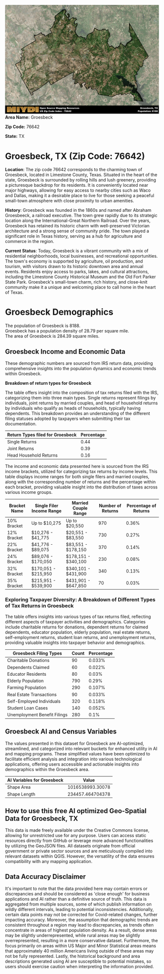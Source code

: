 ![Image Alt Text](../_images/76642.png)
**Area Name:** Groesbeck

**Zip Code:** 76642

**State:** TX


# Groesbeck, TX (Zip Code: 76642)

**Location**: The zip code 76642 corresponds to the charming town of Groesbeck, located in Limestone County, Texas. Situated in the heart of the state, Groesbeck is surrounded by rolling hills and lush greenery, providing a picturesque backdrop for its residents. It is conveniently located near major highways, allowing for easy access to nearby cities such as Waco and Dallas, making it a desirable place to live for those seeking a peaceful small-town atmosphere with close proximity to urban amenities.

**History**: Groesbeck was founded in the 1860s and named after Abraham Groesbeeck, a railroad executive. The town grew rapidly due to its strategic location along the International-Great Northern Railroad. Over the years, Groesbeck has retained its historic charm with well-preserved Victorian architecture and a strong sense of community pride. The town played a significant role in Texas history, serving as a hub for agriculture and commerce in the region.

**Current Status**: Today, Groesbeck is a vibrant community with a mix of residential neighborhoods, local businesses, and recreational opportunities. The town's economy is supported by agriculture, oil production, and tourism, with visitors drawn to its historic downtown area and annual events. Residents enjoy access to parks, lakes, and cultural attractions, including the Limestone County Historical Museum and the Old Fort Parker State Park. Groesbeck's small-town charm, rich history, and close-knit community make it a unique and welcoming place to call home in the heart of Texas.

# Groesbeck Demographics

The population of Groesbeck is 8188.  
Groesbeck has a population density of 28.79 per square mile.  
The area of Groesbeck is 284.39 square miles.  

## Groesbeck Income and Economic Data

These demographic numbers are sourced from IRS return data, providing comprehensive insights into the population dynamics and economic trends within Groesbeck.

**Breakdown of return types for Groesbeck**

The table offers insight into the composition of tax returns filed with the IRS, categorizing them into three main types. Single returns represent filings by individuals, joint returns by married couples, and head of household returns by individuals who qualify as heads of households, typically having dependents. This breakdown provides an understanding of the different filing statuses adopted by taxpayers when submitting their tax documentation.

| Return Types filed for Groesbeck                              | Percentage          |
|----------------------------------------------------------|---------------------|
| Single Returns                                            | 0.44 |
| Joint Returns                                             | 0.39 |
| Head Household Returns                                    | 0.16 |

The income and economic data presented here is sourced from the IRS income brackets, utilized for categorizing tax returns by income levels. This table displays income ranges for both single filers and married couples, along with the corresponding number of returns and the percentage within each bracket, providing valuable insight into the distribution of taxes across various income groups.

| Bracket Name       | Single Filer Income Range | Married Couple Range | Number of Returns | Percentage of Returns |
|--------------------|----------------------------|----------------------|-------------------|-----------------------|
| 10% Bracket        | Up to $10,275              | Up to $20,550        | 970 | 0.36% |
| 12% Bracket        | $10,276 - $41,775          | $20,551 - $83,550    | 730 | 0.27% |
| 22% Bracket        | $41,776 - $89,075          | $83,551 - $178,150   | 370 | 0.14% |
| 24% Bracket        | $89,076 - $170,050         | $178,151 - $340,100  | 230 | 0.08% |
| 32% Bracket        | $170,051 - $215,950        | $340,101 - $431,900  | 340 | 0.13% |
| 35% Bracket        | $215,951 - $539,900        | $431,901 - $647,850  | 70 | 0.03% |

### Exploring Taxpayer Diversity: A Breakdown of Different Types of Tax Returns in Groesbeck

The table offers insights into various types of tax returns filed, reflecting different aspects of taxpayer activities and demographics. Categories include charitable returns for donations, dependent returns for claimed dependents, educator population, elderly population, real estate returns, self-employment returns, student loan returns, and unemployment returns, providing valuable insights into taxpayer behavior and demographics.

| Groesbeck Filing Types                    | Count | Percentage |
|--------------------------------------|-------|------------|
| Charitable Donations                 | 90 | 0.033% |
| Dependents Claimed                   | 60 | 0.022% |
| Educator Residents                   | 80 | 0.03% |
| Elderly Population                   | 790 | 0.29% |
| Farming Population                   | 290 | 0.107% |
| Real Estate Transactions             | 90 | 0.033% |
| Self-Employed Individuals            | 320 | 0.118% |
| Student Loan Cases                   | 140 | 0.052% |
| Unemployment Benefit Filings         | 280 | 0.1% |

## Groesbeck AI and Census Variables

The values presented in this dataset for Groesbeck are AI-optimized, streamlined, and categorized into relevant buckets for enhanced utility in AI and mapping programs. These simplified values have been optimized to facilitate efficient analysis and integration into various technological applications, offering users accessible and actionable insights into demographics within the Groesbeck area.

| AI Variables for Groesbeck | Value |
|-------------|-------|
| Shape Area | 1016538993.30078 |
| Shape Length | 234457.464704378 |

## How to use this free AI optimized Geo-Spatial Data for Groesbeck, TX

This data is made freely available under the Creative Commons license, allowing for unrestricted use for any purpose. Users can access static resources directly from GitHub or leverage more advanced functionalities by utilizing the GeoJSON files. All datasets originate from official government or private sector sources and are meticulously compiled into relevant datasets within QGIS. However, the versatility of the data ensures compatibility with any mapping application.

## Data Accuracy Disclaimer
It's important to note that the data provided here may contain errors or discrepancies and should be considered as 'close enough' for business applications and AI rather than a definitive source of truth. This data is aggregated from multiple sources, some of which publish information on wildly different intervals, leading to potential inconsistencies. Additionally, certain data points may not be corrected for Covid-related changes, further impacting accuracy. Moreover, the assumption that demographic trends are consistent throughout a region may lead to discrepancies, as trends often concentrate in areas of highest population density. As a result, dense areas may be slightly underrepresented, while rural areas may be slightly overrepresented, resulting in a more conservative dataset. Furthermore, the focus primarily on areas within US Major and Minor Statistical areas means that approximately 40 million Americans living outside of these areas may not be fully represented. Lastly, the historical background and area descriptions generated using AI are susceptible to potential mistakes, so users should exercise caution when interpreting the information provided.
